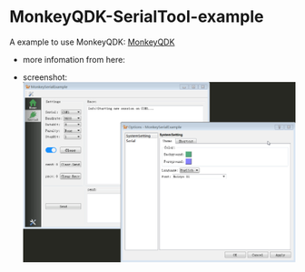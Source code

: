 # MonkeyQDK-SerialTool-example
A example to use MonkeyQDK: [MonkeyQDK](https://github.com/makerinchina-iot/MonkeyQDK)

- more infomation from here:
 [](http://makerinchina.cn/)

- screenshot:
 ![](screenshot.png)